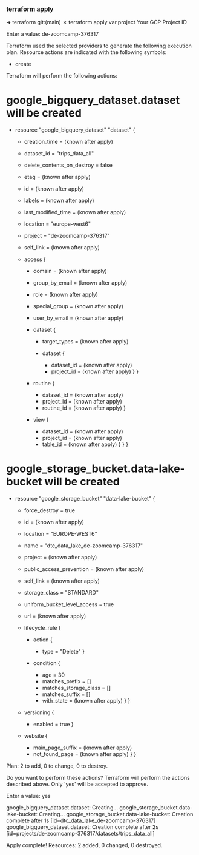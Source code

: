 ### terraform apply

➜  terraform git:(main) ✗ terraform apply
var.project
Your GCP Project ID

Enter a value: de-zoomcamp-376317


Terraform used the selected providers to generate the following execution plan. Resource actions are indicated with the following symbols:
+ create

Terraform will perform the following actions:

# google_bigquery_dataset.dataset will be created
+ resource "google_bigquery_dataset" "dataset" {
    + creation_time              = (known after apply)
    + dataset_id                 = "trips_data_all"
    + delete_contents_on_destroy = false
    + etag                       = (known after apply)
    + id                         = (known after apply)
    + labels                     = (known after apply)
    + last_modified_time         = (known after apply)
    + location                   = "europe-west6"
    + project                    = "de-zoomcamp-376317"
    + self_link                  = (known after apply)

    + access {
        + domain         = (known after apply)
        + group_by_email = (known after apply)
        + role           = (known after apply)
        + special_group  = (known after apply)
        + user_by_email  = (known after apply)

        + dataset {
            + target_types = (known after apply)

            + dataset {
                + dataset_id = (known after apply)
                + project_id = (known after apply)
                  }
                  }

        + routine {
            + dataset_id = (known after apply)
            + project_id = (known after apply)
            + routine_id = (known after apply)
              }

        + view {
            + dataset_id = (known after apply)
            + project_id = (known after apply)
            + table_id   = (known after apply)
              }
              }
              }

# google_storage_bucket.data-lake-bucket will be created
+ resource "google_storage_bucket" "data-lake-bucket" {
    + force_destroy               = true
    + id                          = (known after apply)
    + location                    = "EUROPE-WEST6"
    + name                        = "dtc_data_lake_de-zoomcamp-376317"
    + project                     = (known after apply)
    + public_access_prevention    = (known after apply)
    + self_link                   = (known after apply)
    + storage_class               = "STANDARD"
    + uniform_bucket_level_access = true
    + url                         = (known after apply)

    + lifecycle_rule {
        + action {
            + type = "Delete"
              }

        + condition {
            + age                   = 30
            + matches_prefix        = []
            + matches_storage_class = []
            + matches_suffix        = []
            + with_state            = (known after apply)
              }
              }

    + versioning {
        + enabled = true
          }

    + website {
        + main_page_suffix = (known after apply)
        + not_found_page   = (known after apply)
          }
          }

Plan: 2 to add, 0 to change, 0 to destroy.

Do you want to perform these actions?
Terraform will perform the actions described above.
Only 'yes' will be accepted to approve.

Enter a value: yes

google_bigquery_dataset.dataset: Creating...
google_storage_bucket.data-lake-bucket: Creating...
google_storage_bucket.data-lake-bucket: Creation complete after 1s [id=dtc_data_lake_de-zoomcamp-376317]
google_bigquery_dataset.dataset: Creation complete after 2s [id=projects/de-zoomcamp-376317/datasets/trips_data_all]

Apply complete! Resources: 2 added, 0 changed, 0 destroyed.